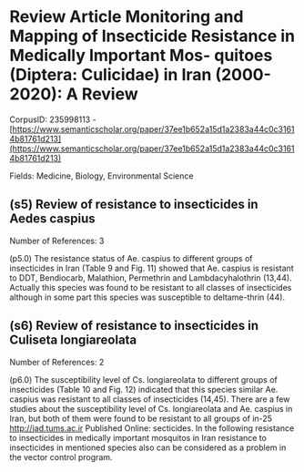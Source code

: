 # Review Article Monitoring and Mapping of Insecticide Resistance in Medically Important Mos- quitoes (Diptera: Culicidae) in Iran (2000-2020): A Review

CorpusID: 235998113 - [https://www.semanticscholar.org/paper/37ee1b652a15d1a2383a44c0c31614b81761d213](https://www.semanticscholar.org/paper/37ee1b652a15d1a2383a44c0c31614b81761d213)

Fields: Medicine, Biology, Environmental Science

## (s5) Review of resistance to insecticides in Aedes caspius
Number of References: 3

(p5.0) The resistance status of Ae. caspius to different groups of insecticides in Iran (Table 9 and Fig. 11) showed that Ae. caspius is resistant to DDT, Bendiocarb, Malathion, Permethrin and Lambdacyhalothrin (13,44). Actually this species was found to be resistant to all classes of insecticides although in some part this species was susceptible to deltame-thrin (44).
## (s6) Review of resistance to insecticides in Culiseta longiareolata
Number of References: 2

(p6.0) The susceptibility level of Cs. longiareolata to different groups of insecticides (Table  10 and Fig. 12) indicated that this species similar Ae. caspius was resistant to all classes of insecticides (14,45). There are a few studies about the susceptibility level of Cs. longiareolata and Ae. caspius in Iran, but both of them were found to be resistant to all groups of in-25 http://jad.tums.ac.ir Published Online:  secticides. In the following resistance to insecticides in medically important mosquitos in Iran resistance to insecticides in mentioned species also can be considered as a problem in the vector control program.                 
